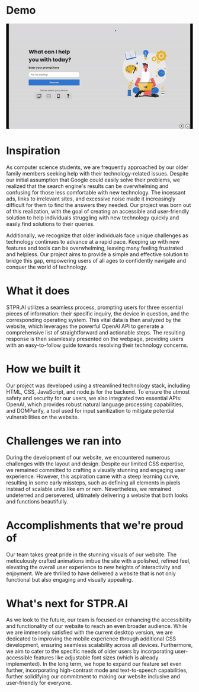 # Demo
![A gif that demonstates the website's frontend and functionalities](STPRaiDemo.gif)

# Inspiration
As computer science students, we are frequently approached by our older family members seeking help with their technology-related issues. Despite our initial assumption that Google could easily solve their problems, we realized that the search engine's results can be overwhelming and confusing for those less comfortable with new technology. The incessant ads, links to irrelevant sites, and excessive noise made it increasingly difficult for them to find the answers they needed. Our project was born out of this realization, with the goal of creating an accessible and user-friendly solution to help individuals struggling with new technology quickly and easily find solutions to their queries.

Additionally, we recognize that older individuals face unique challenges as technology continues to advance at a rapid pace. Keeping up with new features and tools can be overwhelming, leaving many feeling frustrated and helpless. Our project aims to provide a simple and effective solution to bridge this gap, empowering users of all ages to confidently navigate and conquer the world of technology.

# What it does
STPR.AI utilizes a seamless process, prompting users for three essential pieces of information: their specific inquiry, the device in question, and the corresponding operating system. This vital data is then analyzed by the website, which leverages the powerful OpenAI API to generate a comprehensive list of straightforward and actionable steps. The resulting response is then seamlessly presented on the webpage, providing users with an easy-to-follow guide towards resolving their technology concerns.

# How we built it
Our project was developed using a streamlined technology stack, including HTML, CSS, JavaScript, and node.js for the backend. To ensure the utmost safety and security for our users, we also integrated two essential APIs: OpenAI, which provides robust natural language processing capabilities, and DOMPurify, a tool used for input sanitization to mitigate potential vulnerabilities on the website.

# Challenges we ran into
During the development of our website, we encountered numerous challenges with the layout and design. Despite our limited CSS expertise, we remained committed to crafting a visually stunning and engaging user experience. However, this aspiration came with a steep learning curve, resulting in some early missteps, such as defining all elements in pixels instead of scalable units like em or rem. Nevertheless, we remained undeterred and persevered, ultimately delivering a website that both looks and functions beautifully.

# Accomplishments that we're proud of
Our team takes great pride in the stunning visuals of our website. The meticulously crafted animations imbue the site with a polished, refined feel, elevating the overall user experience to new heights of interactivity and enjoyment. We are thrilled to have delivered a website that is not only functional but also engaging and visually appealing.

# What's next for STPR.AI
As we look to the future, our team is focused on enhancing the accessibility and functionality of our website to reach an even broader audience. While we are immensely satisfied with the current desktop version, we are dedicated to improving the mobile experience through additional CSS development, ensuring seamless scalability across all devices. Furthermore, we aim to cater to the specific needs of older users by incorporating user-accessible features like adjustable font sizes (which is already implemented). In the long term, we hope to expand our feature set even further, incorporating high-contrast mode and text-to-speech capabilities, further solidifying our commitment to making our website inclusive and user-friendly for everyone.
